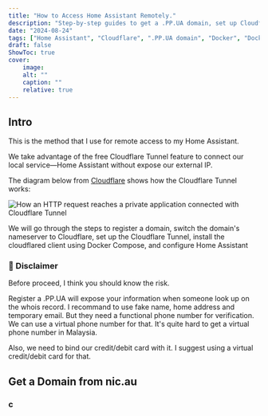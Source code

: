 ```yaml
---
title: "How to Access Home Assistant Remotely."
description: "Step-by-step guides to get a .PP.UA domain, set up Cloudfalre as your nameserver, configure Cloudflare Tunnel, install Cloudflare Tunnel docker client and configure Home Assistant."
date: "2024-08-24"
tags: ["Home Assistant", "Cloudflare", ".PP.UA domain", "Docker", "Docker Compose"]
draft: false
ShowToc: true
cover:
    image: 
    alt: ""
    caption: ""
    relative: true
---
```


## Intro
This is the method that I use for remote access to my Home Assistant.

We take advantage of the free Cloudflare Tunnel feature to connect our local service—Home Assistant without expose our external IP.

The diagram below from [Cloudflare](https://developers.cloudflare.com/cloudflare-one/connections/connect-networks/) shows how the Cloudflare Tunnel works:

![How an HTTP request reaches a private application connected with Cloudflare Tunnel](https://developers.cloudflare.com/_astro/handshake.eh3a-Ml1_ZvgY0m.webp)

We will go through the steps to register a domain, switch the domain's nameserver to Cloudflare, set up the Cloudflare Tunnel, install the cloudflared client using Docker Compose, and configure Home Assistant

### :stop_sign: Disclaimer

Before proceed, I think you should know the risk. 

Register a .PP.UA will expose your information when someone look up on the whois record. I recommand to use fake name, home address and temporary email. But they need a functional phone number for verification. We can use a virtual phone number for that. It's quite hard to get a virtual phone number in Malaysia. 

Also, we need to bind our credit/debit card with it. I suggest using a virtual credit/debit card for that.


## Get a Domain from nic.au








### c